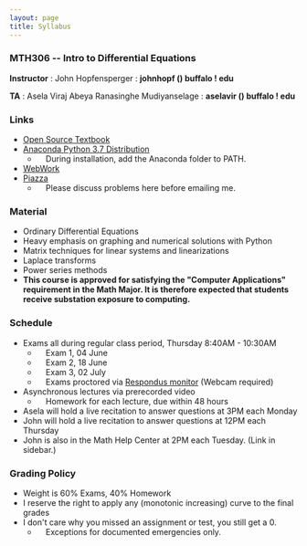 ```yaml
---
layout: page
title: Syllabus
---
```


### MTH306 -- Intro to Differential Equations

**Instructor** : John Hopfensperger : **johnhopf () buffalo ! edu**

**TA** : Asela Viraj Abeya Ranasinghe Mudiyanselage : **aselavir () buffalo ! edu**

### Links

- [Open Source Textbook](http://www.buffalo.edu/content/cas/math/ug/ug-courses/syllabi/_jcr_content/par/download_457389674/file.res/diffyqs_UB.pdf)
- [Anaconda Python 3.7 Distribution](https://www.anaconda.com/products/individual)
	- &nbsp; &nbsp; During installation, add the Anaconda folder to PATH.
- [WebWork](http://ww2.math.buffalo.edu/webwork2/2020_5_MTH306_Hopfensperger/)
- [Piazza](https://buffalo.box.com/s/0x5u1t3tkxnf7jw8jig7k5avxx6rqh7r)
	-  &nbsp; &nbsp; Please discuss problems here before emailing me.


### Material

- Ordinary Differential Equations
- Heavy emphasis on graphing and numerical solutions with Python
- Matrix techniques for linear systems and linearizations
- Laplace transforms
- Power series methods
- **This course is approved for satisfying the "Computer Applications" requirement in the Math Major.
It is therefore expected that students receive substation exposure to computing.**

### Schedule
- Exams all during regular class period, Thursday 8:40AM - 10:30AM
	- &nbsp; &nbsp; Exam 1, 04 June
	- &nbsp; &nbsp; Exam 2, 18 June
	- &nbsp; &nbsp; Exam 3, 02 July
	- &nbsp; &nbsp; Exams proctored via [Respondus monitor](http://www.buffalo.edu/ubit/service-guides/teaching-technology/learning-resources-for-students/ublearns/respondus.html)
	(Webcam required)
- Asynchronous lectures via prerecorded video
	- &nbsp; &nbsp; Homework for each lecture, due within 48 hours
- Asela will hold a live recitation to answer questions at 3PM each Monday
- John will hold a live recitation to answer questions at 12PM each Thursday
- John is also in the Math Help Center at 2PM each Tuesday. (Link in sidebar.)

### Grading Policy
- Weight is 60% Exams, 40% Homework
- I reserve the right to apply any (monotonic increasing) curve to the final grades
- I don't care why you missed an assignment or test, you still get a 0.
	- &nbsp; &nbsp; Exceptions for documented emergencies only.